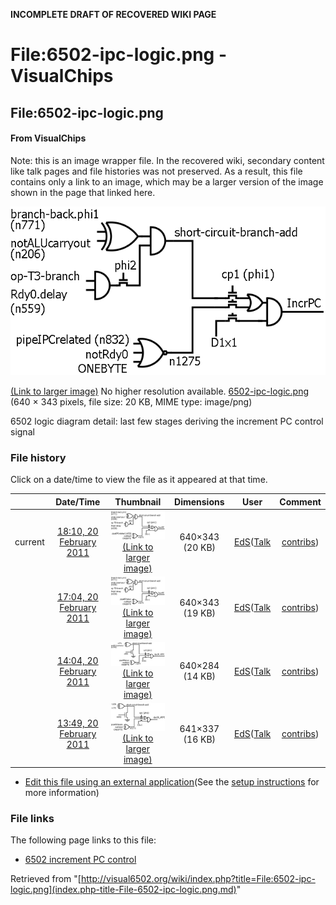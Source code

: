**INCOMPLETE DRAFT OF RECOVERED WIKI PAGE**

# File:6502-ipc-logic.png - VisualChips

## File:6502-ipc-logic.png

#### From VisualChips


Note: this is an image wrapper file. In the recovered wiki,
secondary content like talk pages and file histories was
not preserved. As a result, this file contains only a link
to an image, which may be a larger version of the image shown
in the page that linked here.

![File:6502-ipc-logic.png](images/5/58/6502-ipc-logic.png)

[(Link to larger image)](images/5/58/6502-ipc-logic.png)
No higher resolution available.
[6502-ipc-logic.png](images/5/58/6502-ipc-logic.png)‎ (640 × 343 pixels, file size: 20 KB, MIME type: image/png)

6502 logic diagram detail: last few stages deriving the increment PC control signal

### File history

Click on a date/time to view the file as it appeared at that time.

| | Date/Time | Thumbnail | Dimensions | User | Comment |
|:---:|:---:|:---:|:---:|:---:|:---:|
| current | [18:10, 20 February 2011](images/5/58/6502-ipc-logic.png) | ![Thumbnail for version as of 18:10, 20 February 2011](images/thumb/5/58/6502-ipc-logic.png/120px-6502-ipc-logic.png) [(Link to larger image)](images/5/58/6502-ipc-logic.png) | 640×343 (20 KB) | [EdS](index.php-title-User-EdS.md)([Talk](index.php-title-User_talk-EdS.md) | [contribs](./index.php%3Ftitle=Special:Contributions/EdS.md)) | (rename a misnamed signal) |
| | [17:04, 20 February 2011](images/archive/5/58/20110220181007~6502-ipc-logic.png) | ![Thumbnail for version as of 17:04, 20 February 2011](images/thumb/archive/5/58/20110220181007%216502-ipc-logic.png/120px-6502-ipc-logic.png) [(Link to larger image)](images/archive/5/58/20110220181007~6502-ipc-logic.png) | 640×343 (19 KB) | [EdS](index.php-title-User-EdS.md)([Talk](index.php-title-User_talk-EdS.md) | [contribs](./index.php%3Ftitle=Special:Contributions/EdS.md)) | (simplified and extended) |
| | [14:04, 20 February 2011](images/archive/5/58/20110220170427~6502-ipc-logic.png) | ![Thumbnail for version as of 14:04, 20 February 2011](images/thumb/archive/5/58/20110220170427%216502-ipc-logic.png/120px-6502-ipc-logic.png) [(Link to larger image)](images/archive/5/58/20110220170427~6502-ipc-logic.png) | 640×284 (14 KB) | [EdS](index.php-title-User-EdS.md)([Talk](index.php-title-User_talk-EdS.md) | [contribs](./index.php%3Ftitle=Special:Contributions/EdS.md)) | (added a signal name) |
| | [13:49, 20 February 2011](images/archive/5/58/20110220140415~6502-ipc-logic.png) | ![Thumbnail for version as of 13:49, 20 February 2011](images/thumb/archive/5/58/20110220140415%216502-ipc-logic.png/120px-6502-ipc-logic.png) [(Link to larger image)](images/archive/5/58/20110220140415~6502-ipc-logic.png) | 641×337 (16 KB) | [EdS](index.php-title-User-EdS.md)([Talk](index.php-title-User_talk-EdS.md) | [contribs](./index.php%3Ftitle=Special:Contributions/EdS.md)) | (6502 logic diagram detail: last few stages deriving the increment PC control signal) |

- [Edit this file using an external application](index.php-title-File-6502-ipc-logic.png.md)(See the [setup instructions](http://www.mediawiki.org/wiki/Manual:External_editors) for more information)

### File links

The following page links to this file:

- [6502 increment PC control](index.php-title-6502_increment_PC_control.md)

Retrieved from "[http://visual6502.org/wiki/index.php?title=File:6502-ipc-logic.png](index.php-title-File-6502-ipc-logic.png.md)"


